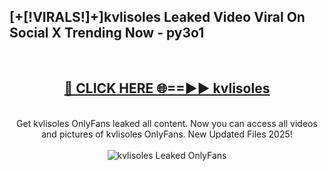 <h2>[+[!VIRALS!]+]kvlisoles Leaked Video Viral On Social X Trending Now - py3o1</h2>
<br>
<div align="center">
<h2><a href="https://libra.edu.pl?kvlisoles" rel="nofollow">🔴 CLICK HERE 🌐==►► kvlisoles</a></h2>
<br>
Get kvlisoles OnlyFans leaked all content. Now you can access all videos and pictures of kvlisoles OnlyFans. New Updated Files 2025!
<br>
<br>
<a href="https://libra.edu.pl?kvlisoles" rel="nofollow" data-target="animated-image.originalLink"><img src="https://i.ibb.co.com/WyWwxjT/player-gif2.gif" alt="kvlisoles Leaked OnlyFans" style="max-width: 100%; display: inline-block;" data-target="animated-image.originalImage"></a>
</div>
<br>